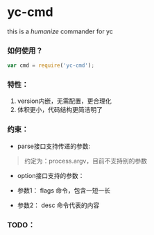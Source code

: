 yc-cmd
======

this is a *humanize* commander for yc

### 如何使用？

```js
var cmd = require('yc-cmd');
```


### 特性：

1. version内嵌，无需配置，更合理化
2. 体积更小，代码结构更简洁明了

### 约束：

- parse接口支持传递的参数:

> 约定为：process.argv，目前不支持别的参数

- option接口支持的参数：

 - 参数1： flags 命令，包含一短一长
 - 参数2： desc  命令代表的内容  
 


### TODO：
